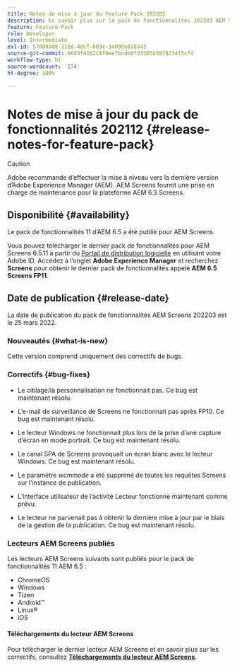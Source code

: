 ```yaml
---
title: Notes de mise à jour du Feature Pack 202203
description: En savoir plus sur le pack de fonctionnalités 202203 AEM Screens, publié le 25 mars 2022.
feature: Feature Pack
role: Developer
level: Intermediate
exl-id: 570003d8-216d-4dcf-b03e-3a0dde818a43
source-git-commit: 6643f4162c8f0ee7bcdb0fd3305d3978234f5cfd
workflow-type: ht
source-wordcount: '274'
ht-degree: 100%

---
```


# Notes de mise à jour du pack de fonctionnalités 202112 {#release-notes-for-feature-pack}

>[!CAUTION]
>Adobe recommande d’effectuer la mise à niveau vers la dernière version d’Adobe Experience Manager (AEM). AEM Screens fournit une prise en charge de maintenance pour la plateforme AEM 6.3 Screens.

## Disponibilité {#availability}

Le pack de fonctionnalités 11 d’AEM 6.5 a été publié pour AEM Screens.

Vous pouvez télécharger le dernier pack de fonctionnalités pour AEM Screens 6.5.11 à partir du [Portail de distribution logicielle](https://experience.adobe.com/#/downloads/content/software-distribution/fr/aem.html) en utilisant votre Adobe ID. Accédez à l’onglet **Adobe Experience Manager** et recherchez **Screens** pour obtenir le dernier pack de fonctionnalités appelé **AEM 6.5 Screens FP11**.

## Date de publication {#release-date}

La date de publication du pack de fonctionnalités AEM Screens 202203 est le 25 mars 2022.

### Nouveautés {#what-is-new}

Cette version comprend uniquement des correctifs de bugs.

### Correctifs {#bug-fixes}

* Le ciblage/la personnalisation ne fonctionnait pas. Ce bug est maintenant résolu.

* L’e-mail de surveillance de Screens ne fonctionnait pas après FP10. Ce bug est maintenant résolu.

* Le lecteur Windows ne fonctionnait plus lors de la prise d’une capture d’écran en mode portrait. Ce bug est maintenant résolu.

* Le canal SPA de Screens provoquait un écran blanc avec le lecteur Windows. Ce bug est maintenant résolu.

* Le paramètre *wcmmode* a été supprimé de toutes les requêtes Screens sur l’instance de publication.

* L’interface utilisateur de l’activité Lecteur fonctionne maintenant comme prévu.

* Le lecteur ne parvenait pas à obtenir la dernière mise à jour par le biais de la gestion de la publication. Ce bug est maintenant résolu.

### Lecteurs AEM Screens publiés

Les lecteurs AEM Screens suivants sont publiés pour le pack de fonctionnalités 11 AEM 6.5 :

* ChromeOS
* Windows
* Tizen
* Android™
* Linux®
* iOS

#### Téléchargements du lecteur AEM Screens

Pour télécharger le dernier lecteur AEM Screens et en savoir plus sur les correctifs, consultez **[Téléchargements du lecteur AEM Screens](https://download.macromedia.com/screens/index.html)**.
